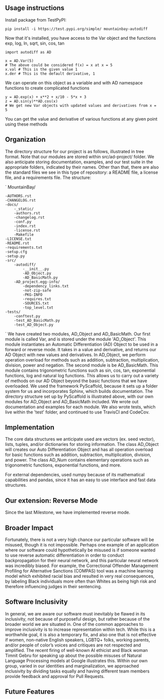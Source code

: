 

## Usage instructions

Install package from TestPyPI:

`pip install -i https://test.pypi.org/simple/ mountainbay-autodiff`

Now that it's installed, you have access to the Var object and the functions exp, log, ln, sqrt, sin, cos, tan

```
import autodiff as AD

x = AD.Var(5)
# The above could be considered f(x) = x at x = 5
x.val # This is the given value 1
x.der # This is the default derivative, 1
```

We can operate on this object as a variable and with AD namespace functions to create complicated functions

```
y = AD.exp(x) + x**2 + x/10 - 5*x + 3
z = AD.sin(y)**AD.cos(x)
# We get new Var objects with updated values and derivatives from x = 5
```

You can get the value and derivative of various functions at any given point using these methods

## Organization

The directory structure for our project is as follows, illustrated in tree format. Note that our modules are stored within src/ad-project/ folder. We also anticipate storing documentation, examples, and our test suite in the appropriate folders, indicated by their names. Other than that, there are also the standard files we see in this type of repository: a README file, a license file, and a requirements file.
The structure:

`
MountainBay/

    -AUTHORS.rst
    -CHANGELOG.rst
    -docs/
        -_static/
        -authors.rst
        -changelog.rst
        -conf.py
        -index.rst
        -license.rst
        -Makefile
    -LICENSE.txt
    -README.rst
    -requirements.txt
    -setup.cfg
    -setup.py
    -src/
        -autodiff/
            -__init__.py
            -AD_Object.py
            -AD_BasicMath.py
        -AD_project.egg-info/
            -dependency_links.txt
            -not-zip-safe
            -PKG-INFO
            -requires.txt
            -SOURCES.txt
            -top_level.txt
    -tests/
        -conftest.py
        -test_AD_BasicMath.py
        -test_AD_Object.py

`
We have created two modules, AD_Object and AD_BasicMath. Our first module is called Var, and is stored under the module 'AD_Object'. This module instantiates an Automatic Differentiation (AD) Object to be used in a forward or reverse mode. It takes in a value and derivative, and returns our AD Object with new values and derivatives. In AD_Object, we perform operation overload for methods such as addition, subtraction, multiplication, division, power and negation. The second module is be AD_BasicMath. This module contains trigonometric functions such as sin, cos, tan, exponential functions, log and natural log functions. This allows us to carry out a variety of methods on our AD Object beyond the basic functions that we have overloaded.
We used the framework PyScaffold, because it sets up a folder system for us and incorporates Sphinx, which builds documentation. The directory structure set up by PyScaffold is illustrated above, with our own modules for AD_Object and AD_BasicMath included. We wrote out documentation and examples for each module. We also wrote tests, which live within the 'test' folder, and continued to use TravisCI and CodeCov.

## Implementation

The core data structures we anticipate used are vectors (ex. seed vector), lists, tuples, and/or dictionaries for storing information. The class AD_Object will creates our Auto Differentiation Object and has all operation overload for basic functions such as addition, subtraction, multiplication, division, and power. The class AD_Num contains elementary operations such as trigonometric functions, exponential functions, and more.

For external dependencies, used numpy because of its mathematical capabilities and pandas, since it has an easy to use interface and fast data structures.

## Our extension: Reverse Mode

Since the last Milestone, we have implemented reverse mode.

## Broader Impact

  Fortunately, there is not a very high chance our particular software will be misused, though it is not impossible. Perhaps one example of an application where our software could hypothetically be misused is if someone wanted to use reverse automatic differentiation in order to conduct backpropagation for their neural network, and this particular neural network was incredibly biased. For example, the Correctional Offender Management Profiling for Alternative Sanctions (COMPAS) tool was a machine learning model which exhibited racial bias and resulted in very real consequences, by labeling Black individuals more often than Whites as being high risk and therefore influencing judges in their sentencing. 
  
## Software Inclusivity

  In general, we are aware our software must inevitably be flawed in its inclusivity, not because of purposeful design, but rather because of the broader world we are situated in. One of the common approaches to improve inclusivity is to increase representation within tech. While this is a worthwhile goal, it is also a temporary fix, and also one that is not effective if women, non-native English speakers, LGBTQ+ folks, working parents, and/or people of color’s voices and critiques are not respected and amplified. The recent firing of well-known AI ethicist and Black woman Timnit Gebru for speaking up about the possible misuses of Natural Language Processing models  at Google illustrates this. Within our own group, varied in our identities and marginalization, we approached inclusivity by dividing tasks equally and having different team members provide feedback and approval for Pull Requests.


## Future Features


